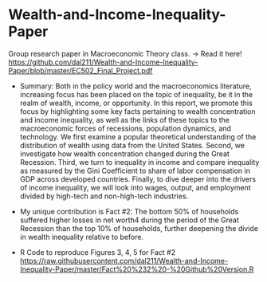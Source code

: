 # Wealth-and-Income-Inequality-Paper
Group research paper in Macroeconomic Theory class.
-> Read it here! https://github.com/dal211/Wealth-and-Income-Inequality-Paper/blob/master/EC502_Final_Project.pdf

- Summary:
Both in the policy world and the macroeconomics literature, increasing focus has been
placed on the topic of inequality, be it in the realm of wealth, income, or opportunity. In
this report, we promote this focus by highlighting some key facts pertaining to wealth concentration
and income inequality, as well as the links of these topics to the macroeconomic
forces of recessions, population dynamics, and technology. We first examine a popular
theoretical understanding of the distribution of wealth using data from the United States.
Second, we investigate how wealth concentration changed during the Great Recession.
Third, we turn to inequality in income and compare inequality as measured by the Gini
Coefficient to share of labor compensation in GDP across developed countries. Finally,
to dive deeper into the drivers of income inequality, we will look into wages, output, and
employment divided by high-tech and non-high-tech industries.  

- My unique contribution is Fact #2: The bottom 50% of households suffered higher losses in net worth4 during the
period of the Great Recession than the top 10% of households, further deepening the
divide in wealth inequality relative to before. 

- R Code to reproduce Figures 3, 4, 5 for Fact #2
https://raw.githubusercontent.com/dal211/Wealth-and-Income-Inequality-Paper/master/Fact%20%232%20-%20Github%20Version.R


